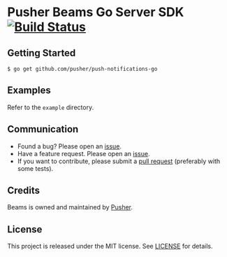 # Pusher Beams Go Server SDK [![Build Status](https://travis-ci.org/pusher/push-notifications-go.svg?branch=master)](https://travis-ci.org/pusher/push-notifications-go)

## Getting Started

```
$ go get github.com/pusher/push-notifications-go
```

## Examples

Refer to the `example` directory.

## Communication

- Found a bug? Please open an [issue](https://github.com/pusher/push-notifications-go/issues).
- Have a feature request. Please open an [issue](https://github.com/pusher/push-notifications-go/issues).
- If you want to contribute, please submit a [pull request](https://github.com/pusher/push-notifications-go/pulls) (preferably with some tests).

## Credits

Beams is owned and maintained by [Pusher](https://pusher.com).

## License

This project is released under the MIT license. See [LICENSE](https://github.com/pusher/push-notifications-go/blob/master/LICENSE) for details.
